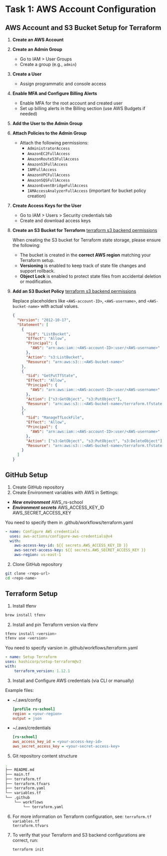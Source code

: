 # Task 1: AWS Account Configuration

## AWS Account and S3 Bucket Setup for Terraform

1.  **Create an AWS Account**

2.  **Create an Admin Group**

    - Go to IAM > User Groups
    - Create a group (e.g., `admin`)

3.  **Create a User**

    - Assign programmatic and console access

4.  **Enable MFA and Configure Billing Alerts**

    - Enable MFA for the root account and created user
    - Set up billing alerts in the Billing section (use AWS Budgets if needed)

5.  **Add the User to the Admin Group**

6.  **Attach Policies to the Admin Group**

    - Attach the following permissions:
      - `AdministratorAccess`
      - `AmazonEC2FullAccess`
      - `AmazonRoute53FullAccess`
      - `AmazonS3FullAccess`
      - `IAMFullAccess`
      - `AmazonVPCFullAccess`
      - `AmazonSQSFullAccess`
      - `AmazonEventBridgeFullAccess`
      - `IAMAccessAnalyzerFullAccess` (important for bucket policy creation)

7.  **Create Access Keys for the User**

    - Go to IAM > Users > Security credentials tab
    - Create and download access keys

8.  **Create an S3 Bucket for Terraform**
    [terraform s3 backend permissions](https://developer.hashicorp.com/terraform/language/backend/s3)

    When creating the S3 bucket for Terraform state storage, please ensure the following:

    - The bucket is created in the **correct AWS region** matching your Terraform setup.
    - **Versioning** is enabled to keep track of state file changes and support rollback.
    - **Object Lock** is enabled to protect state files from accidental deletion or modification.

9.  **Add an S3 Bucket Policy**
    [terraform s3 backend permissions](https://developer.hashicorp.com/terraform/language/backend/s3#s3-bucket-permissions)

    Replace placeholders like `<AWS-account-ID>`, `<AWS-username>`, and `<AWS-bucket-name>` with actual values.

    ```json
    {
      "Version": "2012-10-17",
      "Statement": [
        {
          "Sid": "ListBucket",
          "Effect": "Allow",
          "Principal": {
            "AWS": "arn:aws:iam::<AWS-account-ID>:user/<AWS-username>"
          },
          "Action": "s3:ListBucket",
          "Resource": "arn:aws:s3:::<AWS-bucket-name>"
        },
        {
          "Sid": "GetPutTfState",
          "Effect": "Allow",
          "Principal": {
            "AWS": "arn:aws:iam::<AWS-account-ID>:user/<AWS-username>"
          },
          "Action": ["s3:GetObject", "s3:PutObject"],
          "Resource": "arn:aws:s3:::<AWS-bucket-name>/terraform.tfstate"
        },
        {
          "Sid": "ManageTfLockFile",
          "Effect": "Allow",
          "Principal": {
            "AWS": "arn:aws:iam::<AWS-account-ID>:user/<AWS-username>"
          },
          "Action": ["s3:GetObject", "s3:PutObject", "s3:DeleteObject"],
          "Resource": "arn:aws:s3:::<AWS-bucket-name>/terraform.tfstate.tflock"
        }
      ]
    }
    ```

## GitHub Setup

1. Create GitHub repository
2. Create Environment variables with AWS in Settings:

- **_New environment_**
  AWS_rs-school
- **_Environment secrets_**
  AWS_ACCESS_KEY_ID
  AWS_SECRET_ACCESS_KEY

You need to specify them in
.github/workflows/terraform.yaml

```yaml
- name: Configure AWS credentials
  uses: aws-actions/configure-aws-credentials@v4
  with:
    aws-access-key-id: ${{ secrets.AWS_ACCESS_KEY_ID }}
    aws-secret-access-key: ${{ secrets.AWS_SECRET_ACCESS_KEY }}
    aws-region: us-east-1
```

2. Clone GitHub repository

```bash
git clone <repo-url>
cd <repo-name>
```

## Terraform Setup

1. Install tfenv

```bash
brew install tfenv
```

2. Install and pin Terraform version via tfenv

```bash
tfenv install <version>
tfenv use <version>
```

You need to specify varsion in
.github/workflows/terraform.yaml

```yaml
- name: Setup Terraform
uses: hashicorp/setup-terraform@v3
with:
    terraform_version: 1.12.1
```

3. Install and Configure AWS credentials (via CLI or manually)

Example files:

- ~/.aws/config
  ```ini
  [profile rs-school]
  region = <your-region>
  output = json
  ```
- ~/.aws/credentials
  ```ini
  [rs-school]
  aws_access_key_id = <your-access-key-id>
  aws_secret_access_key = <your-secret-access-key>
  ```

5. Git repository content structure

```bash
.
├── README.md
├── main.tf
├── terraform.tf
├── terraform.tfvars
├── terraform.yaml
└── variables.tf
└── .github
    └── workflows
        └── terraform.yaml
```

6. For more information on Terraform configuration, see:
   `terraform.tf`  
   `variables.tf`  
   `terraform.tfvars`

7. To verify that your Terraform and S3 backend configurations are correct, run:
   ```bash
   terraform init
   ```
